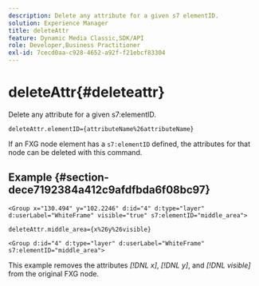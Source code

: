 ```yaml
---
description: Delete any attribute for a given s7 elementID.
solution: Experience Manager
title: deleteAttr
feature: Dynamic Media Classic,SDK/API
role: Developer,Business Practitioner
exl-id: 7cecd0aa-c928-4652-a92f-f21ebcf83304
---
```

# deleteAttr{#deleteattr}

Delete any attribute for a given s7:elementID.

 `deleteAttr.elementID={attributeName%26attributeName}`

If an FXG node element has a `s7:elementID` defined, the attributes for that node can be deleted with this command.

## Example {#section-dece7192384a412c9afdfbda6f08bc97}

`<Group x="130.494" y="102.2246" d:id="4" d:type="layer" d:userLabel="WhiteFrame" visible="true" s7:elementID="middle_area">`

`deleteAttr.middle_area={x%26y%26visible}`

`<Group d:id="4" d:type="layer" d:userLabel="WhiteFrame" s7:elementID="middle_area">`

This example removes the attributes *[!DNL x]*, *[!DNL y]*, and *[!DNL visible]* from the original FXG node.
